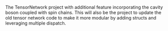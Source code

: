The TensorNetwork project with additional feature incorporating the cavity boson coupled with spin chains. This will also be the project to update the old tensor network code to make it more modular by adding structs and leveraging multiple dispatch.

